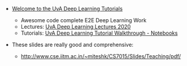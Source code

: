 * [Welcome to the UvA Deep Learning Tutorials](https://uvadlc-notebooks.readthedocs.io/en/latest/index.html)
	* Awesome code complete E2E Deep Learning Work
	* Lectures: [UvA Deep Learning Lectures 2020](https://www.youtube.com/playlist?list=PLdlPlO1QhMiDlES3Vck6oQwO3TMYbdZDk)
	* Tutorials: [UvA Deep Learning Tutorial Walkthrough - Notebooks](https://www.youtube.com/watch?v=oluO8JiC7EA&list=PLdlPlO1QhMiAkedeu0aJixfkknLRxk1nA&ab_channel=UvADeepLearningcourse)

* These slides are really good and comprehensive:
	* http://www.cse.iitm.ac.in/~miteshk/CS7015/Slides/Teaching/pdf/